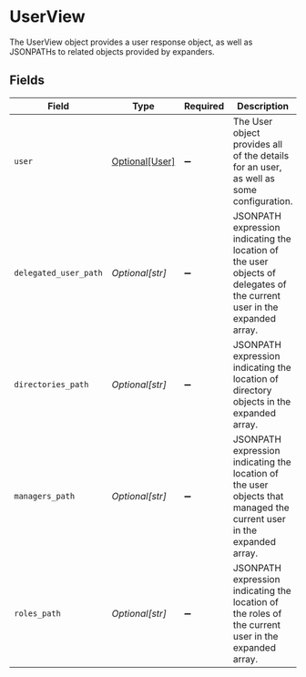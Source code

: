 # UserView

The UserView object provides a user response object, as well as JSONPATHs to related objects provided by expanders.


## Fields

| Field                                                                                                                   | Type                                                                                                                    | Required                                                                                                                | Description                                                                                                             |
| ----------------------------------------------------------------------------------------------------------------------- | ----------------------------------------------------------------------------------------------------------------------- | ----------------------------------------------------------------------------------------------------------------------- | ----------------------------------------------------------------------------------------------------------------------- |
| `user`                                                                                                                  | [Optional[User]](../../models/shared/user.md)                                                                           | :heavy_minus_sign:                                                                                                      | The User object provides all of the details for an user, as well as some configuration.                                 |
| `delegated_user_path`                                                                                                   | *Optional[str]*                                                                                                         | :heavy_minus_sign:                                                                                                      | JSONPATH expression indicating the location of the user objects of delegates of the current user in the expanded array. |
| `directories_path`                                                                                                      | *Optional[str]*                                                                                                         | :heavy_minus_sign:                                                                                                      | JSONPATH expression indicating the location of directory objects in the expanded array.                                 |
| `managers_path`                                                                                                         | *Optional[str]*                                                                                                         | :heavy_minus_sign:                                                                                                      | JSONPATH expression indicating the location of the user objects that managed the current user in the expanded array.    |
| `roles_path`                                                                                                            | *Optional[str]*                                                                                                         | :heavy_minus_sign:                                                                                                      | JSONPATH expression indicating the location of the roles of the current user in the expanded array.                     |